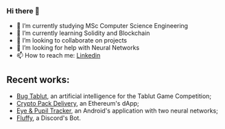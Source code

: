 ### Hi there 👋



- 🔭 I’m currently studying MSc Computer Science Engineering
- 🌱 I’m currently learning Solidity and Blockchain
- 👯 I’m looking to collaborate on projects 
- 🤔 I’m looking for help with Neural Networks
- 📫 How to reach me: [Linkedin](https://www.linkedin.com/in/filippoveronesi)

## Recent works: 
- [Bug Tablut](https://github.com/DaniDF/BugTablutChallenge), an artificial intelligence for the Tablut Game Competition;
- [Crypto Pack Delivery](https://github.com/luigidinuzzo/CryptoPackDelivery), an Ethereum's dApp;
- [Eye & Pupil Tracker](https://github.com/DaniDF/eye_pupil_tracker), an Android's application with two neural networks;
- [Fluffy](https://github.com/filippoveronesi/FluffyDiscordBot), a Discord's Bot.
